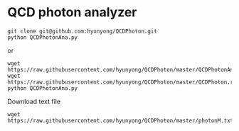 # QCD photon analyzer

```
git clone git@github.com:hyunyong/QCDPhoton.git
python QCDPhotonAna.py
```
or 
```
wget https://raw.githubusercontent.com/hyunyong/QCDPhoton/master/QCDPhotonAna.py
wget https://raw.githubusercontent.com/hyunyong/QCDPhoton/master/QCDPhoton.root
python QCDPhotonAna.py
```

Download text file
```
wget https://raw.githubusercontent.com/hyunyong/QCDPhoton/master/photonM.txt
```
